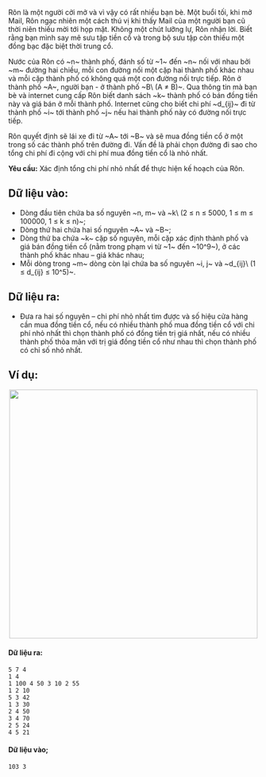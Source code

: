 Rôn là một người cởi mở và vì vậy có rất nhiều bạn bè. Một buổi tối, khi mở Mail, Rôn ngạc nhiên một cách thú vị khi thấy Mail của một người bạn cũ thời niên thiếu mời tới họp mặt. Không một chút lưỡng lự, Rôn nhận lời. Biết rằng bạn mình say mê sưu tập tiền cổ và trong bộ sưu tập còn thiếu một đồng bạc đặc biệt thời trung cổ.

Nước của Rôn có ~n~ thành phố, đánh số từ ~1~ đến ~n~ nối với nhau bởi ~m~ đường hai chiều, mỗi con đường nối một cặp hai thành phố khác nhau và mỗi cặp thành phố có không quá một con đường nối trực tiếp. Rôn ở thành phố ~A~, người bạn - ở thành phố ~B\ (A ≠ B)~. Qua thông tin mà bạn bè và internet cung cấp Rôn biết danh sách ~k~ thành phố có bán đồng tiền này và giá bán ở mỗi thành phố. Internet cũng cho biết chi phí ~d_{ij}~ đi từ thành phố ~i~ tới thành phố ~j~ nếu hai thành phố này có đường nối trực tiếp.

Rôn quyết định sẽ lái xe đi từ ~A~ tới ~B~ và sẽ mua đồng tiền cổ ở một trong số các thành phố trên đường đi. Vấn đề là phải chọn đường đi sao cho tổng chi phí đi cộng với chi phí mua đồng tiền cổ là nhỏ nhất.

**Yêu cầu:** Xác định tổng chi phí nhỏ nhất để thực hiện kế hoạch của Rôn.

## Dữ liệu vào:
- Dòng đầu tiên chứa ba số nguyên ~n, m~ và ~k\ (2 ≤ n ≤ 5000, 1 ≤ m ≤ 100000, 1 ≤ k ≤ n)~;
- Dòng thứ hai chứa hai số nguyên ~A~ và ~B~;
- Dòng thứ ba chứa ~k~ cặp số nguyên, mỗi cặp xác định thành phố và giá bán đồng tiền cổ (nằm trong phạm vi từ ~1~ đến ~10^9~), ở các thành phố khác nhau – giá khác nhau;
- Mỗi dòng trong ~m~ dòng còn lại chứa ba số nguyên ~i, j~ và ~d_{ij}\ (1 ≤ d_{ij} ≤ 10^5)~.

## Dữ liệu ra:
- Đưa ra hai số nguyên – chi phí nhỏ nhất tìm được và số hiệu cửa hàng cần mua đồng tiền cổ, nếu có nhiều thành phố mua đồng tiền cổ với chi phí nhỏ nhất thì chọn thành phố có đồng tiền trị giá nhất, nếu có nhiều thành phố thỏa mãn với trị giá đồng tiền cổ như nhau thì chọn thành phố có chỉ số nhỏ nhất.

## Ví dụ:
<center><img src="/images/problems/591/MONEY.png" width="500px" /></center>

#### Dữ liệu ra:
```
5 7 4
1 4
1 100 4 50 3 10 2 55
1 2 10
5 3 42
1 3 30
2 4 50
3 4 70
2 5 24
4 5 21
```

#### Dữ liệu vào;
```
103 3
```